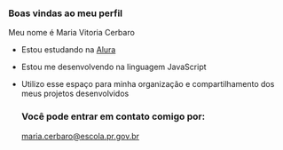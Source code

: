 ### Boas vindas ao meu perfil

Meu nome é Maria Vitoria Cerbaro

- Estou estudando na [Alura](https://www.alura.com.br)
- Estou me desenvolvendo na linguagem JavaScript
- Utilizo esse espaço para minha organização e compartilhamento dos meus projetos desenvolvidos

  ### Você pode entrar em contato comigo por:

  maria.cerbaro@escola.pr.gov.br
